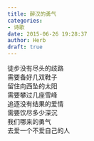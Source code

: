 ```yaml
---  
title: 醉汉的勇气  
categories:  
- 诗歌  
date: 2015-06-26 19:28:37  
author: Herb  
draft: true
---  
```

徒步没有尽头的歧路  
需要备好几双鞋子  
留住向西坠的太阳  
需要攀过几座雪峰  
追逐没有结果的爱情  
需要饮尽多少深沉  
我们哪来的勇气  
去爱一个不爱自己的人